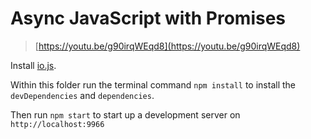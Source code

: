 # Async JavaScript with Promises

> [https://youtu.be/g90irqWEqd8](https://youtu.be/g90irqWEqd8)

Install [io.js](https://iojs.org/en/index.html).

Within this folder run the terminal command `npm install` to install the
`devDependencies` and `dependencies`.

Then run `npm start` to start up a development server on `http://localhost:9966`
